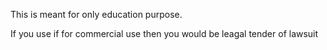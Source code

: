 This is meant for only education purpose. 

If you use if for commercial use then you would be leagal tender of lawsuit
